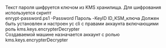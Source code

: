 Текст пароля шифруется ключом из KMS хранилища. Для шифрования используется скрипт  
enrypt-password.ps1 -Password Пароль -KeyID ID_KSM_ключа
Должен быть установлен и настроен yc cli с правами аккаунта включающими роль kms.keys.encrypterDecrypter  
Создаваемой машине назначается аккаунт с ролью kms.keys.encrypterDecrypter  
